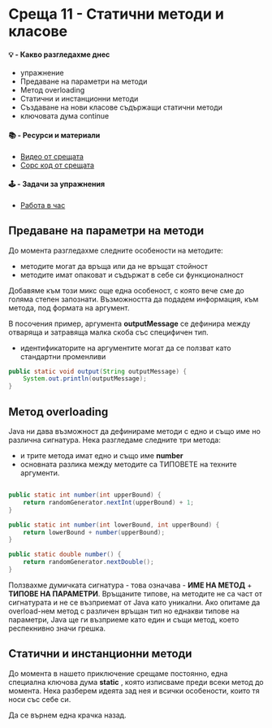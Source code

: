 # Среща 11 - Статични методи и класове
 #### 💡 - Какво разгледахме днес
- упражнение
- Предаване на параметри на методи
- Метод overloading
- Статични и инстанционни методи
- Създаване на нови класове съдържащи статични методи
- ключовата дума continue

 #### 📚 - Ресурси и материали
- [Видео от срещата](https://www.youtube.com/watch?v=FO6J2a-eXM4&list=PLyZOguednhL7C1GkRRIMZ7P5d6UQ0cT8D&index=11)
- [Сорс код от срещата](./source/)

 #### 🕹️ - Задачи за упражнения
- [Работа в час](./cw/README.md)

## Предаване на параметри на методи
 До момента разгледахме следните особености на методите:
 - методите могат да връща или да не връщат стойност
 - методите имат опаковат и съдържат в себе си функционалност

Добавяме към този микс още една особеност, с която вече сме до голяма степен запознати. Възможността да подадем информация, към метода, под формата на аргумент.

В посочения пример, аргумента **outputMessage** се дефинира между отваряща и затравяща малка скоба със специфичен тип.
- идентификаторите на аргументите могат да се ползват като стандартни променливи

```java
public static void output(String outputMessage) {
    System.out.println(outputMessage);
}
```

## Метод overloading

Java ни дава възможност да дефинираме методи с едно и също име но различна сигнатура. Нека разгледаме следните три метода:
- и трите метода имат едно и също име **number**
- основната разлика между методите са ТИПОВЕТЕ на техните аргументи. 

```java

public static int number(int upperBound) {
    return randomGenerator.nextInt(upperBound) + 1;
}

public static int number(int lowerBound, int upperBound) {
    return lowerBound + number(upperBound);
}

public static double number() {
    return randomGenerator.nextDouble();
}

```

Ползвахме думичката сигнатура - това означава - **ИМЕ НА МЕТОД** + **ТИПОВЕ НА ПАРАМЕТРИ**. Връщаните типове, на методите не са част от сигнатурата и не се възприемат от Java като уникални. Ако опитаме да overload-нем метод с различен връщан тип но еднакви типове на параметри, Java ще ги възприеме като един и същи метод, което респекнивно значи грешка. 

## Статични и инстанционни методи

До момента в нашето приключение срещаме постоянно, една специална ключова дума **static** , която изписваме преди всеки метод до момента. Нека разберем идеята зад нея и всички особености, които тя носи със себе си. 

Да се върнем една крачка назад. 

```java
```